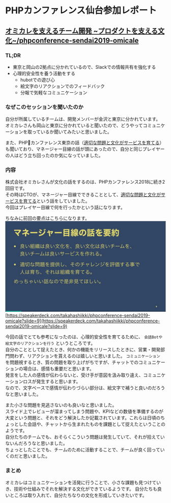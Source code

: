 # PHPカンファレンス仙台参加レポート
## [オミカレを支えるチーム開発 \~プロダクトを支える文化\~/phpconference-sendai2019-omicale](https://speakerdeck.com/takahashiikki/phpconference-sendai2019-omicale)

### TL;DR
* 東京と岡山の2拠点に分かれているので、Slackでの情報共有を強化する
* 心理的安全性を養う活動をする
  * hubotでの遊び心
  * 絵文字のリアクションでのフィードバック
  * 分報で気軽なコミュニケーション

### なぜこのセッションを聞いたのか
自分が所属しているチームは、開発メンバーが金沢と東京に分かれています。  
オミカレさんも岡山と東京に分かれていると聞いたので、どうやってコミュニケーションを取っているか聞いてみたいと思いました。

また、PHPカンファレンス東京の話（[適切な問題と文化がサービスを育てる](https://soudai.hatenablog.com/entry/2018/12/15/141456)）も聞いており、マネージャー目線の話が頭にあったので、自分と同じプレイヤーの人はどう立ち回ったのか気になっていました。

### 内容
株式会社オミカレさんが文化の話をするのは、PHPカンファレンス2018に続き2回目です。  
その時はCTOが、マネージャー目線でできることとして、[適切な問題と文化がサービスを育てる](https://soudai.hatenablog.com/entry/2018/12/15/141456)という話をしていました。  
今回はプレイヤー目線で何を行ったかという話になります。  

ちなみに前回の要点はこちらになります。
![マネージャー目線の話](./img/lunch-session09.png "オミカレを支えるチーム開発 ~プロダクトを支える文化p9")[https://speakerdeck.com/takahashiikki/phpconference-sendai2019-omicale?slide=9](https://speakerdeck.com/takahashiikki/phpconference-sendai2019-omicale?slide=9)

今回の話でとても参考になったのは、心理的安全性を育てるために、 `会話Botや絵文字のリアクションを行う` というところです。  
自分のこととして捉えたとき、何かの機能をリリースしたときに、営業・開発部門問わず、リアクションを貰えるのは嬉しいと思いました。 `コミュニケーション` を問題視するとき、質の問題を取り上げがちですが、チャットでのコミュニケーションの場合は、感情も重要だと思います。  
発言をした人の感情が伝わらないと、受け手が意図を汲み取り違え、コミュニケーションロスが発生すると思います。  
なので、文字ベースで感情が伝わりづらい部分は、絵文字で補うと良いのだろうなと思いました。

また小さな問題を見逃さないのも良いなと思いました。  
スライド上でレビューが溜まってしまう問題や、KPIなどの数値を準備するのが大変という問題と、それをどう解決したか記載されています。これらは日頃のちょっとした会話や、チャットから生まれたものを課題として捉えたということのようです。  
自分たちのチームでも、おそらくこういう問題は発生していて、それが拾えていないんだろうなと思いました。  
ちょっとしたことでも、チームのために活動することで、チームが良く回っていくのだと思いました。

### まとめ
オミカレはコミュニケーションを活発に行うことで、小さな課題も見つけていき、技術や仕組みでそれを解決する文化ができているようです。
自分たちも良いところは取り入れて、自分たちなりの文化を形成していきたいです。